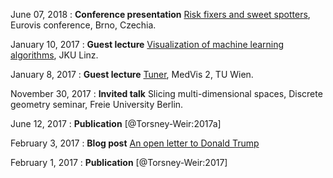 
June 07, 2018
: **Conference presentation** [Risk fixers and sweet spotters](/talks/2018-06-07_risk_fixers_eurovis.html), Eurovis conference, Brno, Czechia.

January 10, 2017
: **Guest lecture** [Visualization of machine learning algorithms](/talks/2018-01-10_machine_learning_vis.html), JKU Linz.

January 8, 2017
: **Guest lecture** [Tuner](/talks/2018-01-08_medvis_tuner.html), MedVis 2, TU Wien.

November 30, 2017
: **Invited talk** Slicing multi-dimensional spaces, 
  Discrete geometry seminar, Freie University Berlin.

June 12, 2017
: **Publication** [@Torsney-Weir:2017a]

February 3, 2017
: **Blog post** [An open letter to Donald Trump](http://localhost:8080/posts/2017-02-03-open-letter-to-donald-trump.html)

February 1, 2017
: **Publication** [@Torsney-Weir:2017]

